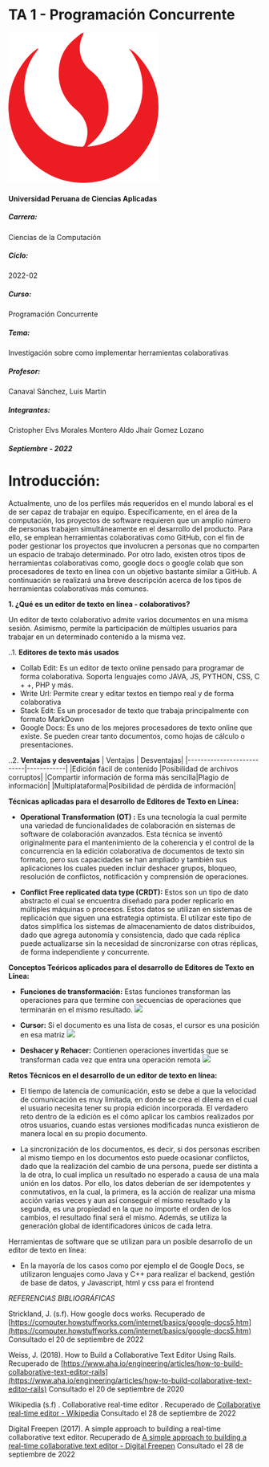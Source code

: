 # TA 1 - Programación Concurrente

![](https://github.com/aelvismorales/TA_PrograConcurrente/blob/main/Assets/upc_logo.png)
#### Universidad Peruana de Ciencias Aplicadas
##### Carrera:
 Ciencias de la Computación
 ##### Ciclo:
 2022-02
 ##### Curso:
 Programación Concurrente
 ##### Tema:
 Investigación sobre como implementar herramientas colaborativas
 ##### Profesor:
 Canaval Sánchez, Luis Martin
 ##### Integrantes:
  Cristopher Elvs Morales Montero 
  Aldo Jhair Gomez Lozano
  ##### Septiembre - 2022

Introducción:
============

Actualmente, uno de los perfiles más requeridos en el mundo laboral es el de ser capaz de trabajar en equipo. Específicamente, en el área de la computación, los proyectos de software requieren que un amplio número de personas trabajen simultáneamente en el desarrollo del producto. Para ello, se emplean herramientas colaborativas como GitHub, con el fin de poder gestionar los proyectos que involucren a personas que no comparten un espacio de trabajo determinado. Por otro lado, existen otros tipos de herramientas colaborativas como, google docs o google colab que son procesadores de texto en línea con un objetivo bastante similar a GitHub. A continuación se realizará una breve descripción acerca de los tipos de herramientas colaborativas más comunes.

**1. ¿Qué es un editor de texto en línea - colaborativos?**

Un editor de texto colaborativo admite varios documentos en una misma sesión. Asimismo, permite la participación de múltiples usuarios para trabajar en un determinado contenido a la misma vez.

..1. **Editores de texto más usados**
* Collab Edit: Es un editor de texto online pensado para programar de forma colaborativa. Soporta lenguajes como JAVA, JS, PYTHON, CSS, C + +, PHP y más. 
* Write Url: Permite crear y editar textos en tiempo real y de forma colaborativa
* Stack Edit: Es un procesador de texto que trabaja principalmente con formato MarkDown
* Google Docs: Es uno de los mejores procesadores de texto online que existe. Se pueden crear tanto documentos, como hojas de cálculo o presentaciones.

..2. **Ventajas y desventajas**
| Ventajas                  | Desventajas|
|---------------------------|------------|
|Edición fácil de contenido |Posibilidad de archivos corruptos|
|Compartir información de forma más sencilla|Plagio de información|
|Multiplataforma|Posibilidad de pérdida de información|

**Técnicas aplicadas para el desarrollo de Editores de Texto en Línea:**
* **Operational Transformation (OT) :** Es una tecnología la cual permite una variedad de funcionalidades de colaboración en sistemas de software de colaboración avanzados.  Esta técnica se inventó originalmente para el mantenimiento de la coherencia y el control de la concurrencia en la edición colaborativa de documentos de texto sin formato, pero sus capacidades se han ampliado y también sus aplicaciones los cuales pueden incluir deshacer grupos, bloqueo, resolución de conflictos, notificación y comprensión de operaciones.

* **Conflict Free replicated data type (CRDT):** Estos son un tipo de dato abstracto el cual se encuentra diseñado para poder replicarlo en múltiples máquinas o procesos. Estos datos se utilizan en sistemas de replicación que siguen una estrategia optimista.
El utilizar este tipo de datos simplifica los sistemas de almacenamiento de datos distribuidos, dado que agrega autonomía y consistencia, dado que cada réplica puede actualizarse sin la necesidad de sincronizarse con otras réplicas, de forma independiente y concurrente.

**Conceptos Teóricos aplicados para el desarrollo de Editores de Texto en Línea:**
* **Funciones de transformación:** Estas funciones transforman las operaciones para que termine con secuencias de operaciones que terminarán en el mismo resultado.
![](https://www.aha.io/1c4199875214246383d366a8a1d96ab5/transform-lower-right.png)

* **Cursor:** Si el documento es una lista de cosas, el cursor es una posición en esa matriz
![](https://www.aha.io/2580497c48afc8f4e42e7c26937c5ae5/cursor-position-1.png)

* **Deshacer y Rehacer:** Contienen operaciones invertidas que se transforman cada vez que entra una operación remota
![](https://www.aha.io/f2d50e520c0fbf9b101cf10f82f6fccb/undo-remove-s-4.png)

**Retos Técnicos en el desarrollo de un editor de texto en línea:**

* El tiempo de latencia de comunicación, esto se debe a que la velocidad de comunicación es muy limitada, en donde se crea el dilema en el cual el usuario necesita tener su propia edición incorporada. El verdadero reto dentro de la edición es el cómo aplicar los cambios realizados por otros usuarios, cuando estas versiones modificadas nunca existieron de manera local en su propio documento.

* La sincronización de los documentos, es decir, si dos personas escriben al mismo tiempo en los documentos esto puede ocasionar conflictos, dado que la realización del cambio de una persona, puede ser distinta a la de otra, lo cual implica un resultado no esperado a causa de una mala unión en los datos. Por ello, los datos deberían de ser idempotentes y conmutativos, en la cual, la primera, es la acción de realizar una misma acción varias veces y aun así conseguir el mismo resultado y la segunda, es una propiedad en la que no importe el orden de los cambios, el resultado final será el mismo. Además, se utiliza la generación global de identificadores únicos de cada letra.

Herramientas de software que se utilizan para un posible desarrollo de un editor de texto en línea:
* En la mayoría de los casos como por ejemplo el de Google Docs, se utilizaron lenguajes como Java y C++ para realizar el backend, gestión de base de datos, y Javascript, html y css para el frontend

_REFERENCIAS BIBLIOGRÁFICAS_


Strickland, J. (s.f). How google docs works. Recuperado de [https://computer.howstuffworks.com/internet/basics/google-docs5.htm](https://computer.howstuffworks.com/internet/basics/google-docs5.htm) Consultado el 20 de septiembre de 2022

Weiss, J. (2018). How to Build a Collaborative Text Editor Using Rails. Recuperado de  [https://www.aha.io/engineering/articles/how-to-build-collaborative-text-editor-rails](https://www.aha.io/engineering/articles/how-to-build-collaborative-text-editor-rails) Consultado el 20 de septiembre de 2020

Wikipedia (s.f) . Collaborative real-time editor . Recuperado de [Collaborative real-time editor - Wikipedia](https://en.wikipedia.org/wiki/Collaborative_real-time_editor)  Consultado el 28 de septiembre de 2022

Digital Freepen (2017).  A simple approach to building a real-time collaborative text editor. Recuperado de [A simple approach to building a real-time collaborative text editor - Digital Freepen](https://digitalfreepen.com/2017/10/06/simple-real-time-collaborative-text-editor.html) Consultado el 28 de septiembre de 2022
